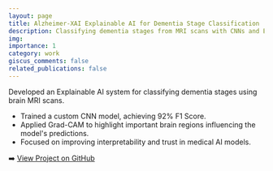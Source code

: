 ```yaml
---
layout: page
title: Alzheimer-XAI Explainable AI for Dementia Stage Classification
description: Classifying dementia stages from MRI scans with CNNs and Explainable AI (Grad-CAM).
img: 
importance: 1
category: work
giscus_comments: false
related_publications: false
---
```


Developed an Explainable AI system for classifying dementia stages using brain MRI scans.

- Trained a custom CNN model, achieving 92% F1 Score.
- Applied Grad-CAM to highlight important brain regions influencing the model's predictions.
- Focused on improving interpretability and trust in medical AI models.

➡️ [View Project on GitHub](https://github.com/mahmoudmokhiamar/Alzheimer-XAI)